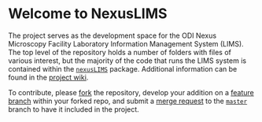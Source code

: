 # Welcome to NexusLIMS

The project serves as the development space for the ODI Nexus Microscopy Facility
Laboratory Information Management System (LIMS). The top level of the repository
holds a number of folders with files of various interest, but the majority of the
code that runs the LIMS system is contained within the [`nexusLIMS`](mdcs/nexusLIMS)
package. Additional information can be found in the
[project wiki](https://***REMOVED***%{project_path}/wikis/home).

To contribute, please [fork](https://***REMOVED***%{project_path}/forks/new)
the repository, develop your addition on a
[feature branch](https://www.atlassian.com/git/tutorials/comparing-workflows/feature-branch-workflow)
within your forked repo,
and submit a [merge request](https://***REMOVED***%{project_path}/merge_requests)
to the [`master`](https://***REMOVED***%{project_path}/tree/%{default_branch}) 
branch to have it included in the project.